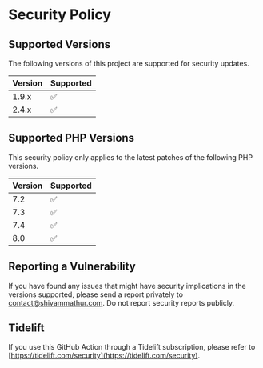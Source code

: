 # Security Policy

## Supported Versions

The following versions of this project are supported for security updates.

| Version | Supported          |
| ------- | ------------------ |
| 1.9.x   | :white_check_mark: |
| 2.4.x   | :white_check_mark: |

## Supported PHP Versions

This security policy only applies to the latest patches of the following PHP versions.

| Version | Supported          |
| ------- | ------------------ |
| 7.2     | :white_check_mark: |
| 7.3     | :white_check_mark: |
| 7.4     | :white_check_mark: |
| 8.0     | :white_check_mark: |

## Reporting a Vulnerability

If you have found any issues that might have security implications in the versions supported, please send a report privately to [contact@shivammathur.com](mailto:contact@shivammathur.com).
Do not report security reports publicly.

## Tidelift

If you use this GitHub Action through a Tidelift subscription, please refer to [https://tidelift.com/security](https://tidelift.com/security).